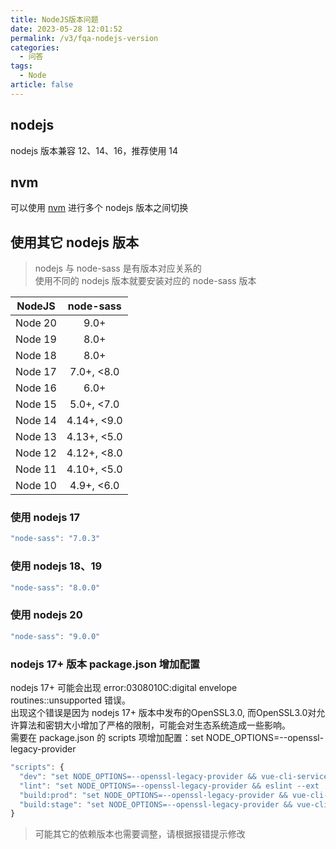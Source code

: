 ```yaml
---
title: NodeJS版本问题
date: 2023-05-28 12:01:52
permalink: /v3/fqa-nodejs-version
categories: 
  - 问答
tags: 
  - Node
article: false
---
```


## nodejs
nodejs 版本兼容 12、14、16，推荐使用 14  

## nvm
可以使用 [nvm](https://github.com/coreybutler/nvm-windows) 进行多个 nodejs 版本之间切换

## 使用其它 nodejs 版本
> nodejs 与 node-sass 是有版本对应关系的  
> 使用不同的 nodejs 版本就要安装对应的 node-sass 版本  

|NodeJS  | node-sass                   |
|:------:|:---------------------------:|
|Node 20 | 9.0+                        |
|Node 19 | 8.0+                        |
|Node 18 | 8.0+                        |
|Node 17 | 7.0+, <8.0                  |
|Node 16 | 6.0+                        |
|Node 15 | 5.0+, <7.0                  |
|Node 14 | 4.14+, <9.0                 |
|Node 13 | 4.13+, <5.0                 |
|Node 12 | 4.12+, <8.0                 |
|Node 11 | 4.10+, <5.0                 |
|Node 10 | 4.9+, <6.0                  |

### 使用 nodejs 17
```js
"node-sass": "7.0.3"
```

### 使用 nodejs 18、19
```js
"node-sass": "8.0.0"
```

### 使用 nodejs 20
```js
"node-sass": "9.0.0"
```

### nodejs 17+ 版本 package.json 增加配置
nodejs 17+ 可能会出现 error:0308010C:digital envelope routines::unsupported 错误。  
出现这个错误是因为 nodejs 17+ 版本中发布的OpenSSL3.0, 而OpenSSL3.0对允许算法和密钥大小增加了严格的限制，可能会对生态系统造成一些影响。   
需要在 package.json 的 scripts 项增加配置：set NODE_OPTIONS=--openssl-legacy-provider  

```js
"scripts": {
  "dev": "set NODE_OPTIONS=--openssl-legacy-provider && vue-cli-service serve",
  "lint": "set NODE_OPTIONS=--openssl-legacy-provider && eslint --ext .js,.vue src",
  "build:prod": "set NODE_OPTIONS=--openssl-legacy-provider && vue-cli-service build",
  "build:stage": "set NODE_OPTIONS=--openssl-legacy-provider && vue-cli-service build --mode staging"
}
```

> 可能其它的依赖版本也需要调整，请根据报错提示修改
